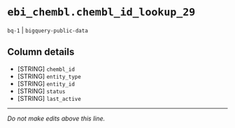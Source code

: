 # `ebi_chembl.chembl_id_lookup_29`
`bq-1` | `bigquery-public-data`

## Column details
* [STRING]    `chembl_id`
* [STRING]    `entity_type`
* [STRING]    `entity_id`
* [STRING]    `status`
* [STRING]    `last_active`

-------------------------------------------------------------------------------
*Do not make edits above this line.*
